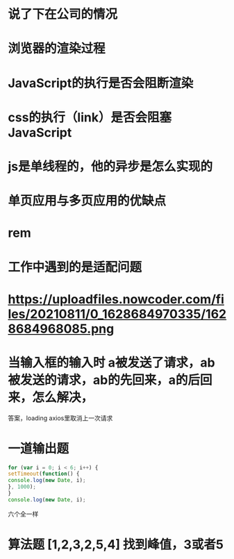 # 说了下在公司的情况
# 浏览器的渲染过程
# JavaScript的执行是否会阻断渲染
# css的执行（link）是否会阻塞JavaScript
# js是单线程的，他的异步是怎么实现的
# 单页应用与多页应用的优缺点
# rem
# 工作中遇到的是适配问题
# https://uploadfiles.nowcoder.com/files/20210811/0_1628684970335/1628684968085.png
# 当输入框的输入时 a被发送了请求，ab被发送的请求，ab的先回来，a的后回来，怎么解决，
答案，loading  axios里取消上一次请求
# 一道输出题
```js
for (var i = 0; i < 6; i++) {
setTimeout(function() {
console.log(new Date, i);
}, 1000);
}
console.log(new Date, i);
```
六个全一样
# 算法题  [1,2,3,2,5,4] 找到峰值，3或者5
